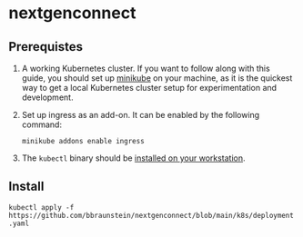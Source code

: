 # nextgenconnect

## Prerequistes
1. A working Kubernetes cluster. If you want to follow along with this guide, you should set up [minikube](https://kubernetes.io/docs/getting-started-guides/minikube/) on your machine, as it is the quickest way to get a local Kubernetes cluster setup for experimentation and development.
2. Set up ingress as an add-on. It can be enabled by the following command:

    ```minikube addons enable ingress```

3. The `kubectl` binary should be [installed on your workstation](https://kubernetes.io/docs/getting-started-guides/minikube/#download-kubectl).


## Install
```kubectl apply -f https://github.com/bbraunstein/nextgenconnect/blob/main/k8s/deployment.yaml```